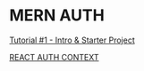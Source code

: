 # MERN AUTH 
[Tutorial #1 - Intro & Starter Project](https://www.youtube.com/watch?v=WsRBmwNkv3Q&list=PL4cUxeGkcC9g8OhpOZxNdhXggFz2lOuCT)


[REACT AUTH CONTEXT](https://www.youtube.com/watch?v=64RiVcXhxN0&list=PL4cUxeGkcC9g8OhpOZxNdhXggFz2lOuCT&index=8)



